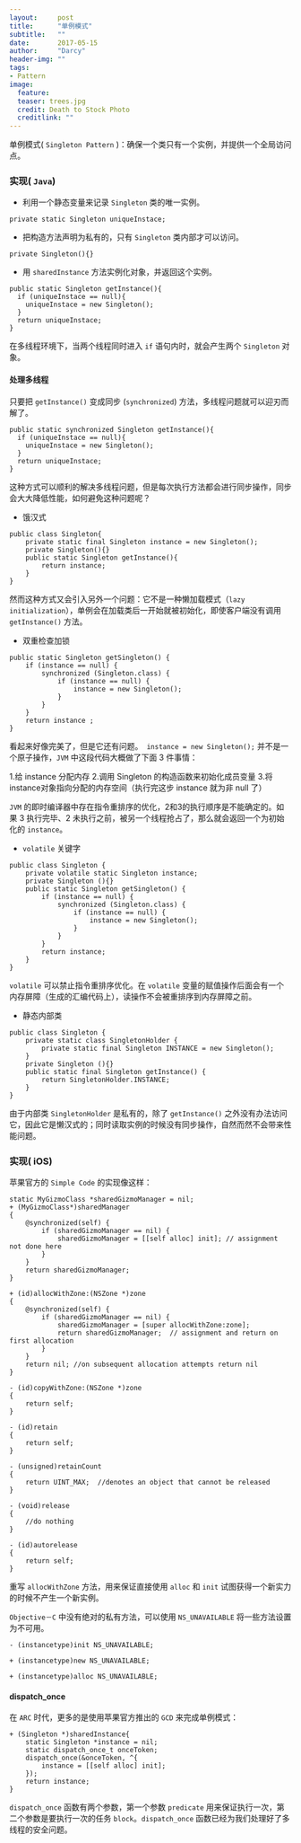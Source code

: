 ```yaml
---
layout:     post
title:      "单例模式"
subtitle:   ""
date:       2017-05-15
author:     "Darcy"
header-img: ""
tags:
- Pattern
image:
  feature: 
  teaser: trees.jpg
  credit: Death to Stock Photo
  creditlink: ""
---
```


单例模式( `Singleton Pattern` )：确保一个类只有一个实例，并提供一个全局访问点。

### 实现( `Java`)

- 利用一个静态变量来记录 `Singleton` 类的唯一实例。

```
private static Singleton uniqueInstace;

```

- 把构造方法声明为私有的，只有 `Singleton` 类内部才可以访问。

```
private Singleton(){}

```

- 用 `sharedInstance` 方法实例化对象，并返回这个实例。

```
public static Singleton getInstance(){
  if (uniqueInstace == null){
  	uniqueInstace = new Singleton();
  }
  return uniqueInstace;
}
```

在多线程环境下，当两个线程同时进入 `if` 语句内时，就会产生两个 `Singleton` 对象。

#### 处理多线程

只要把 `getInstance()` 变成同步 (`synchronized`) 方法，多线程问题就可以迎刃而解了。

```
public static synchronized Singleton getInstance(){
  if (uniqueInstace == null){
  	uniqueInstace = new Singleton();
  }
  return uniqueInstace;
}
```

这种方式可以顺利的解决多线程问题，但是每次执行方法都会进行同步操作，同步会大大降低性能，如何避免这种问题呢？

- 饿汉式

```
public class Singleton{
    private static final Singleton instance = new Singleton();
    private Singleton(){}
    public static Singleton getInstance(){
        return instance;
    }
}
```

然而这种方式又会引入另外一个问题：它不是一种懒加载模式（`lazy initialization`），单例会在加载类后一开始就被初始化，即使客户端没有调用 `getInstance()` 方法。

- 双重检查加锁

```
public static Singleton getSingleton() {
    if (instance == null) {                         
        synchronized (Singleton.class) {
            if (instance == null) {                 
                instance = new Singleton();
            }
        }
    }
    return instance ;
}
```

看起来好像完美了，但是它还有问题。` instance = new Singleton();` 并不是一个原子操作，`JVM` 中这段代码大概做了下面 3 件事情：

1.给 instance 分配内存
2.调用 Singleton 的构造函数来初始化成员变量
3.将instance对象指向分配的内存空间（执行完这步 instance 就为非 null 了）

`JVM` 的即时编译器中存在指令重排序的优化，2和3的执行顺序是不能确定的。如果 3 执行完毕、2 未执行之前，被另一个线程抢占了，那么就会返回一个为初始化的 `instance`。

- `volatile` 关键字

```
public class Singleton {
    private volatile static Singleton instance; 
    private Singleton (){}
    public static Singleton getSingleton() {
        if (instance == null) {                         
            synchronized (Singleton.class) {
                if (instance == null) {       
                    instance = new Singleton();
                }
            }
        }
        return instance;
    }
}
```

`volatile` 可以禁止指令重排序优化。在 `volatile` 变量的赋值操作后面会有一个内存屏障（生成的汇编代码上），读操作不会被重排序到内存屏障之前。

- 静态内部类

```
public class Singleton {  
    private static class SingletonHolder {  
        private static final Singleton INSTANCE = new Singleton();  
    }  
    private Singleton (){}  
    public static final Singleton getInstance() {  
        return SingletonHolder.INSTANCE; 
    }  
}
```
由于内部类 `SingletonHolder` 是私有的，除了 `getInstance()` 之外没有办法访问它，因此它是懒汉式的；同时读取实例的时候没有同步操作，自然而然不会带来性能问题。

### 实现( iOS)

苹果官方的 `Simple Code` 的实现像这样：

```
static MyGizmoClass *sharedGizmoManager = nil; 
+ (MyGizmoClass*)sharedManager
{
    @synchronized(self) {
        if (sharedGizmoManager == nil) {
            sharedGizmoManager = [[self alloc] init]; // assignment not done here
        }
    }
    return sharedGizmoManager;
}

+ (id)allocWithZone:(NSZone *)zone
{
    @synchronized(self) {
        if (sharedGizmoManager == nil) {
            sharedGizmoManager = [super allocWithZone:zone];
            return sharedGizmoManager;  // assignment and return on first allocation
        }
    }
    return nil; //on subsequent allocation attempts return nil
}

- (id)copyWithZone:(NSZone *)zone
{
    return self;
}

- (id)retain
{
    return self;
}

- (unsigned)retainCount
{
    return UINT_MAX;  //denotes an object that cannot be released
}

- (void)release
{
    //do nothing
}

- (id)autorelease
{
    return self;
}
```

重写 `allocWithZone` 方法，用来保证直接使用 `alloc` 和 `init` 试图获得一个新实力的时候不产生一个新实例。

`Objective－C` 中没有绝对的私有方法，可以使用 `NS_UNAVAILABLE` 将一些方法设置为不可用。

```
- (instancetype)init NS_UNAVAILABLE;

+ (instancetype)new NS_UNAVAILABLE;

+ (instancetype)alloc NS_UNAVAILABLE;
```

#### dispatch_once

在 `ARC` 时代，更多的是使用苹果官方推出的 `GCD` 来完成单例模式：
```
+ (Singleton *)sharedInstance{
    static Singleton *instance = nil;
    static dispatch_once_t onceToken;
    dispatch_once(&onceToken, ^{
        instance = [[self alloc] init];
    });
    return instance;
}
```

`dispatch_once` 函数有两个参数，第一个参数 `predicate` 用来保证执行一次，第二个参数是要执行一次的任务 `block`。`dispatch_once` 函数已经为我们处理好了多线程的安全问题。